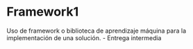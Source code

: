 # Framework1
Uso de framework o biblioteca de aprendizaje máquina para la implementación de una solución. - Entrega intermedia
